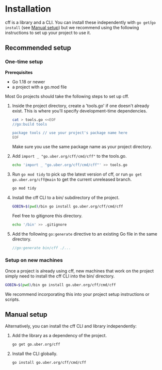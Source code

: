 # Installation

cff is a library and a CLI.
You can install these independently with `go get`/`go install`
(see [Manual setup](#manual-setup))
but we recommend using the following instructions
to set up your project to use it.

## Recommended setup

### One-time setup

**Prerequisites**

- Go 1.18 or newer
- a project with a go.mod file

Most Go projects should take the following steps to set up cff.

1. Inside the project directory,
   create a 'tools.go' if one doesn't already exist.
   This is where you'll specify development-time dependencies.

   ```bash
   cat > tools.go <<EOF
   //go:build tools

   package tools // use your project's package name here
   EOF
   ```

   Make sure you use the same package name as your project directory.

2. Add `import _ "go.uber.org/cff/cmd/cff"` to the tools.go.

   ```bash
   echo 'import _ "go.uber.org/cff/cmd/cff"' >> tools.go
   ```

3. Run `go mod tidy` to pick up the latest version of cff,
   or run `go get go.uber.org/cff@main` to get the current unreleased branch.

   ```bash
   go mod tidy
   ```

4. Install the cff CLI to a bin/ subdirectory of the project.

   ```bash
   GOBIN=$(pwd)/bin go install go.uber.org/cff/cmd/cff
   ```

   Feel free to gitignore this directory.

   ```bash
   echo '/bin' >> .gitignore
   ```

5. Add the following `go:generate` directive to an existing Go file
   in the same directory.

   ```go
   //go:generate bin/cff ./...
   ```

### Setup on new machines

Once a project is already using cff,
new machines that work on the project simply need to install the cff CLI
into the bin/ directory.

```bash
GOBIN=$(pwd)/bin go install go.uber.org/cff/cmd/cff
```

We recommend incorporating this into your project setup instructions or
scripts.

## Manual setup

Alternatively, you can install the cff CLI and library independently:

1. Add the library as a dependency of the project.

   ```bash
   go get go.uber.org/cff
   ```

2. Install the CLI globally.

   ```bash
   go install go.uber.org/cff/cmd/cff
   ```
